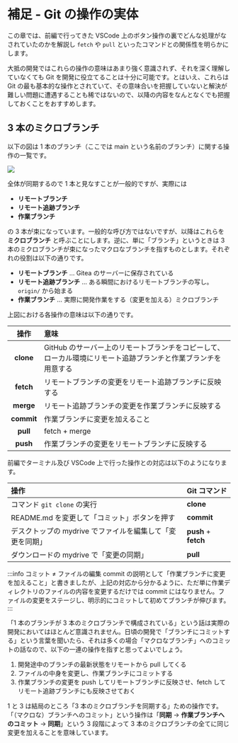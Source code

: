 # 補足 - Git の操作の実体

この章では、前編で行ってきた VSCode 上のボタン操作の裏でどんな処理がなされていたのかを解説し `fetch` や `pull` といったコマンドとの関係性を明らかにします。

大抵の開発ではこれらの操作の意味はあまり強く意識されず、それを深く理解していなくても Git を開発に役立てることは十分に可能です。とはいえ、これらは Git の最も基本的な操作とされていて、その意味合いを把握していないと解決が難しい問題に遭遇することも稀ではないので、以降の内容をなんとなくでも把握しておくことをおすすめします。

## 3 本のミクロブランチ

以下の図は 1 本のブランチ（ここでは main という名前のブランチ）に関する操作の一覧です。

![](https://md.trap.jp/uploads/upload_fe0acf2d984af0a2625cffd252fb1d02.png)

全体が同期するので 1 本と見なすことが一般的ですが、実際には

- **リモートブランチ**
- **リモート追跡ブランチ**
- **作業ブランチ**

の 3 本が束になっています。一般的な呼び方ではないですが、以降はこれらを **ミクロブランチ** と呼ぶことにします。逆に、単に「ブランチ」というときは 3 本のミクロブランチが束になったマクロなブランチを指すものとします。それぞれの役割は以下の通りです。

- **リモートブランチ** ... Gitea のサーバーに保存されている
- **リモート追跡ブランチ** ... ある瞬間におけるリモートブランチの写し。`origin/` から始まる
- **作業ブランチ** ... 実際に開発作業をする（変更を加える）ミクロブランチ

上図における各操作の意味は以下の通りです。

|    操作    | 意味                                                                                                          |
| :--------: | :------------------------------------------------------------------------------------------------------------ |
| **clone**  | GitHub のサーバー上のリモートブランチをコピーして、ローカル環境にリモート追跡ブランチと作業ブランチを用意する |
| **fetch**  | リモートブランチの変更をリモート追跡ブランチに反映する                                                        |
| **merge**  | リモート追跡ブランチの変更を作業ブランチに反映する                                                            |
| **commit** | 作業ブランチに変更を加えること                                                                                |
|  **pull**  | fetch + merge                                                                                                 |
|  **push**  | 作業ブランチの変更をリモートブランチに反映する                                                                |

前編でターミナル及び VSCode 上で行った操作との対応は以下のようになります。

| 操作                                                      | Git コマンド         |
| :-------------------------------------------------------- | :------------------- |
| コマンド `git clone` の実行                               | **clone**            |
| README.md を変更して「コミット」ボタンを押す              | **commit**           |
| デスクトップの mydrive でファイルを編集して「変更を同期」 | **push** + **fetch** |
| ダウンロードの mydrive で「変更の同期」                   | **pull**             |

:::info コミット ≠ ファイルの編集
commit の説明として「作業ブランチに変更を加えること」と書きましたが、上記の対応から分かるように、ただ単に作業ディレクトリのファイルの内容を変更するだけでは commit にはなりません。ファイルの変更をステージし、明示的にコミットして初めてブランチが伸びます。
:::

「1 本のブランチが 3 本のミクロブランチで構成されている」という話は実際の開発においてはほとんど意識されません。日頃の開発で「ブランチにコミットする」という言葉を聞いたら、それは多くの場合「マクロなブランチ」へのコミットの話なので、以下の一連の操作を指すと思ってよいでしょう。

1. 開発途中のブランチの最新状態をリモートから pull してくる
2. ファイルの中身を変更し、作業ブランチにコミットする
3. 作業ブランチの変更を push してリモートブランチに反映させ、fetch してリモート追跡ブランチにも反映させておく

1 と 3 は結局のところ「3 本のミクロブランチを同期する」ための操作です。「（マクロな）ブランチへのコミット」という操作は「**同期** → **作業ブランチへのコミット** → **同期**」という 3 段階によって 3 本のミクロブランチの全てに同じ変更を加えることを意味しています。